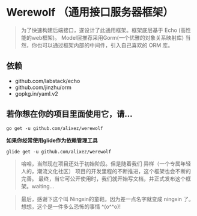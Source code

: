 # Werewolf （通用接口服务器框架）

> 为了快速构建后端接口，遂设计了此通用框架。框架底层基于 Echo (高性能的web框架)。 Model层推荐采用Gorm(一个优雅的对象关系映射库)
当然，你也可以通过框架内部的中间件，引入自己喜欢的 ORM 库。

## 依赖

* github.com/labstack/echo
* github.com/jinzhu/orm
* gopkg.in/yaml.v2

## 若你想在你的项目里面使用它，请...

```
go get -u github.com/alixez/werewolf
```

**如果你经常使用glide作为依赖管理工具**

```
glide get -u github.com/alixez/werewolf
```

> 哈哈，当然现在项目还处于初始阶段。但是随着我们 异样（一个专属年轻人的，潮流文化社区） 项目的开发里程的不断推进，这个框架也会不断的完善。
最终，当它可公开使用时，我们就开始写文档，并正式发布这个框架。waiting...


> 最后，感谢下这个叫 Ningxin的童鞋。因为差一点名字就变成 ningxin 了。想想，这个是一件多么恐怖的事情 ^(o^^o)!


